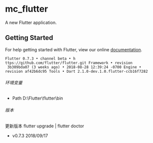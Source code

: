# mc_flutter

A new Flutter application.

## Getting Started

For help getting started with Flutter, view our online
[documentation](https://flutter.io/).

```
Flutter 0.7.3 • channel beta • h
ttps://github.com/flutter/flutter.git Framework • revision
 3b309bda07 (3 weeks ago) • 2018-08-28 12:39:24 -0700 Engine • 
revision af42b6dc95 Tools • Dart 2.1.0-dev.1.0.flutter-ccb16f7282
```
###### 环境变量

*  Path  D:\Flutter\flutter\bin

###### 版本

 更新版本 flutter upgrade  | flutter doctor


*  v0.7.3 2018/09/17